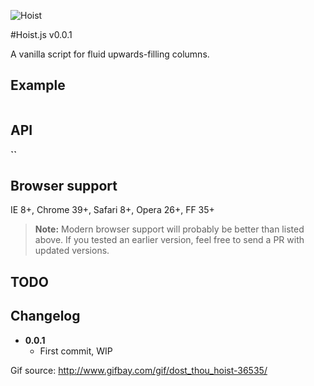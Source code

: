![Hoist](https://raw.github.com/flovan/hoist/master/demo/img/hoist.gif)

#Hoist.js v0.0.1

A vanilla script for fluid upwards-filling columns.

## Example

````javascript

````

## API

**``**  

## Browser support

IE 8+, Chrome 39+, Safari 8+, Opera 26+, FF 35+ 

> **Note:** Modern browser support will probably be better than listed above. If you tested an earlier version, feel free to send a PR with updated versions.

## TODO

## Changelog

* **0.0.1**  
  * First commit, WIP

Gif source: http://www.gifbay.com/gif/dost_thou_hoist-36535/